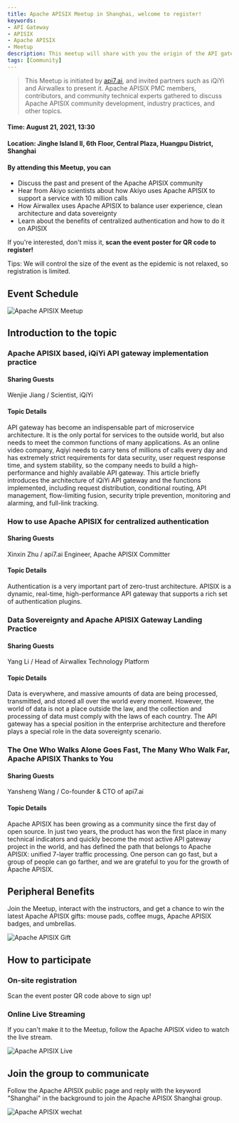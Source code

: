 ```yaml
---
title: Apache APISIX Meetup in Shanghai, welcome to register!
keywords:
- API Gateway
- APISIX
- Apache APISIX
- Meetup
description: This meetup will share with you the origin of the API gateway Apache APISIX community, iQIYI's user cases and how to implement centralized authentication on APISIX.
tags: [Community]
---
```


> This Meetup is initiated by [api7.ai](https://www.apiseven.com/), and invited partners such as iQiYi and Airwallex to present it. Apache APISIX PMC members, contributors, and community technical experts gathered to discuss Apache APISIX community development, industry practices, and other topics.

<!--truncate-->

#### Time: August 21, 2021, 13:30

#### Location: Jinghe Island II, 6th Floor, Central Plaza, Huangpu District, Shanghai

#### By attending this Meetup, you can

- Discuss the past and present of the Apache APISIX community
- Hear from Akiyo scientists about how Akiyo uses Apache APISIX to support a service with 10 million calls
- How Airwallex uses Apache APISIX to balance user experience, clean architecture and data sovereignty
- Learn about the benefits of centralized authentication and how to do it on APISIX

If you're interested, don't miss it, **scan the event poster for QR code to register!**

Tips: We will control the size of the event as the epidemic is not relaxed, so registration is limited.

## Event Schedule

![Apache APISIX Meetup](https://static.apiseven.com/202108/1639467909853-fd9caa2e-8b45-459c-8bb7-8acb4a20692e.jpg)

## Introduction to the topic

### Apache APISIX based, iQiYi API gateway implementation practice

#### Sharing Guests

Wenjie Jiang / Scientist, iQiYi

#### Topic Details

API gateway has become an indispensable part of microservice architecture. It is the only portal for services to the outside world, but also needs to meet the common functions of many applications. As an online video company, Aqiyi needs to carry tens of millions of calls every day and has extremely strict requirements for data security, user request response time, and system stability, so the company needs to build a high-performance and highly available API gateway. This article briefly introduces the architecture of iQiYi API gateway and the functions implemented, including request distribution, conditional routing, API management, flow-limiting fusion, security triple prevention, monitoring and alarming, and full-link tracking.

### How to use Apache APISIX for centralized authentication

#### Sharing Guests

Xinxin Zhu / api7.ai Engineer, Apache APISIX Committer

#### Topic Details

Authentication is a very important part of zero-trust architecture. APISIX is a dynamic, real-time, high-performance API gateway that supports a rich set of authentication plugins.

### Data Sovereignty and Apache APISIX Gateway Landing Practice

#### Sharing Guests

Yang Li / Head of Airwallex Technology Platform

#### Topic Details

Data is everywhere, and massive amounts of data are being processed, transmitted, and stored all over the world every moment. However, the world of data is not a place outside the law, and the collection and processing of data must comply with the laws of each country. The API gateway has a special position in the enterprise architecture and therefore plays a special role in the data sovereignty scenario.

### The One Who Walks Alone Goes Fast, The Many Who Walk Far, Apache APISIX Thanks to You

#### Sharing Guests

Yansheng Wang / Co-founder & CTO of api7.ai

#### Topic Details

Apache APISIX has been growing as a community since the first day of open source. In just two years, the product has won the first place in many technical indicators and quickly become the most active API gateway project in the world, and has defined the path that belongs to Apache APISIX: unified 7-layer traffic processing. One person can go fast, but a group of people can go farther, and we are grateful to you for the growth of Apache APISIX.

## Peripheral Benefits

Join the Meetup, interact with the instructors, and get a chance to win the latest Apache APISIX gifts: mouse pads, coffee mugs, Apache APISIX badges, and umbrellas.

![Apache APISIX Gift](https://static.apiseven.com/202108/1639468073361-021ba09a-69bb-47ac-a852-e879c3109a9a.jpg)

## How to participate

### On-site registration

Scan the event poster QR code above to sign up!

### Online Live Streaming

If you can't make it to the Meetup, follow the Apache APISIX video to watch the live stream.

![Apache APISIX Live](https://static.apiseven.com/202108/1639467967121-2fff2f38-7949-4ea5-be55-7a3bf47b2bd5.png)

## Join the group to communicate

Follow the Apache APISIX public page and reply with the keyword "Shanghai" in the background to join the Apache APISIX Shanghai group.

![Apache APISIX wechat](https://static.apiseven.com/202108/1639468019348-d2d555ab-e860-41a4-9efa-f383eb0c0069.png)
